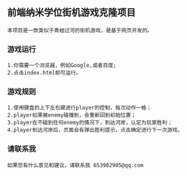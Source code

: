 ## 前端纳米学位街机游戏克隆项目
    本项目是一款类似于青蛙过河的街机游戏，是基于网页开发的。
### 游戏运行
	1.你需要一个浏览器，例如Google,或者百度;
	2.点击index.html即可运行。
### 游戏规则
	1.使用键盘的上下左右键进行player的控制，每次动作一格；
	2.player如果被enemy碰撞到，会重新回到初始位置；
	3.player在不碰到任何enemy的情况下，到达河岸，认定为玩家胜利；
	4.player到达河岸后，页面会有弹出胜利提示，点击确定进行下一次游戏。
### 请联系我
    如果您有什么意见和建议，请联系我 653982905@qq.com